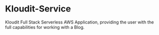 # Kloudit-Service
Kloudit Full Stack Serverless AWS Application, providing the user with the full capabilities for working with a Blog.
